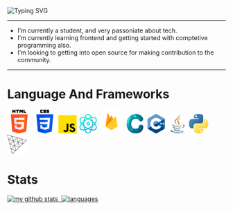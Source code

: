![Typing SVG](https://readme-typing-svg.herokuapp.com?size=40&duration=2500&vCenter=true&width=1000&height=100&lines=Hello👋+I'm+Vasu;Hello+I'm+FullStack+Web+Developer;)
<!-- ![Banner](/bannergif.gif) -->

<hr>

-  I’m currently a student, and very passoniate about tech.
-  I’m currently learning frontend and getting started with comptetive programming also.
-  I’m looking to getting into open source for making contribution to the community.

<hr>
<!-- 
<h2>Connect With Me</h2>
<a href = "https://twitter.com/vasucp1207"><img src = "https://github.com/vasucp1207/vasucp1207/blob/main/twitter.png" width = 31px></a> -->

# Language And Frameworks

<a href = "#"><img src = "/assets/html-5.png" width = 55px></a>
<a href = "#"><img src = "/assets/css-3.png" width = 55px></a>
<a href = "#"><img src = "/assets/js.png" width = 42px></a>
<a href = "#"><img src = "/assets/physics.png" width = 45px></a>
<a href = "#"><img src = "/assets/firebase.png" width = 55px></a>
<a href = "#"><img src = "/assets/c.png" width = 45px></a>
<a href = "#"><img src = "/assets/c-.png" width = 45px></a>
<a href = "#"><img src = "/assets/java.png" width = 45px></a>
<a href = "#"><img src = "/assets/python.png" width = 45px></a>
<a href = "#"><img src = "/assets/3js.png" width = 45px></a>


# Stats
  
  <a align="center" href="https://sansyrox.github.io">
<!-- <p align="center"> -->
<img src="https://github-readme-stats.vercel.app/api?username=vasucp1207&show_icons=true&theme=tokyonight" alt="my github stats" width="420"/>&nbsp;
    <img src="https://github-readme-stats.vercel.app/api/top-langs/?username=vasucp1207&layout=compact&theme=tokyonight" alt="languages" height="165">
<!-- </p> -->
</a>
